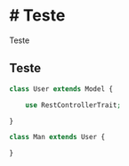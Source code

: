 # \# Teste

Teste

## Teste

```php
class User extends Model {

    use RestControllerTrait;

}
```



```php
class Man extends User {

}
```




